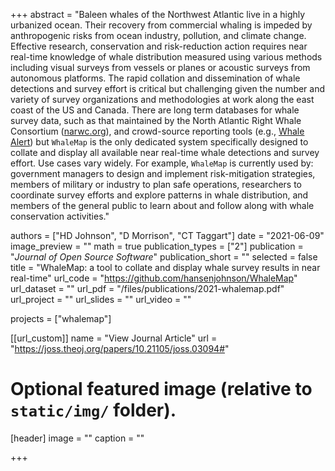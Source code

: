+++
abstract = "Baleen whales of the Northwest Atlantic live in a highly urbanized ocean. Their recovery from commercial whaling is impeded by anthropogenic risks from ocean industry, pollution, and climate change. Effective research, conservation and risk-reduction action requires near real-time knowledge of whale distribution measured using various methods including visual surveys from vessels or planes or acoustic surveys from autonomous platforms. The rapid collation and dissemination of whale detections and survey effort is critical but challenging given the number and variety of survey organizations and methodologies at work along the east coast of the US and Canada. There are long term databases for whale survey data, such as that maintained by the North Atlantic Right Whale Consortium ([narwc.org](https://narwc.org)), and crowd-source reporting tools (e.g., [Whale Alert](http://www.whalealert.org/)) but `WhaleMap` is the only dedicated system specifically designed to collate and display all available near real-time whale detections and survey effort. Use cases vary widely. For example, `WhaleMap` is currently used by: government managers to design and implement risk-mitigation strategies, members of military or industry to plan safe operations, researchers to coordinate survey efforts and explore patterns in whale distribution, and members of the general public to learn about and follow along with whale conservation activities."

authors = ["HD Johnson", "D Morrison", "CT Taggart"]
date = "2021-06-09"
image_preview = ""
math = true
publication_types = ["2"]
publication = "*Journal of Open Source Software*"
publication_short = ""
selected = false
title = "WhaleMap: a tool to collate and display whale survey results in near real-time"
url_code = "https://github.com/hansenjohnson/WhaleMap"
url_dataset = ""
url_pdf = "/files/publications/2021-whalemap.pdf"
url_project = ""
url_slides = ""
url_video = ""

projects = ["whalemap"]

[[url_custom]]
name = "View Journal Article"
url = "https://joss.theoj.org/papers/10.21105/joss.03094#"

# Optional featured image (relative to `static/img/` folder).
[header]
image = ""
caption = ""

+++

